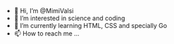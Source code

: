 - 👋 Hi, I’m @MimiValsi
- 👀 I’m interested in science and coding
- 🌱 I’m currently learning HTML, CSS and specially Go
- 📫 How to reach me ...

<!---
MimiValsi/MimiValsi is a ✨ special ✨ repository because its `README.md` (this file) appears on your GitHub profile.
You can click the Preview link to take a look at your changes.
--->
